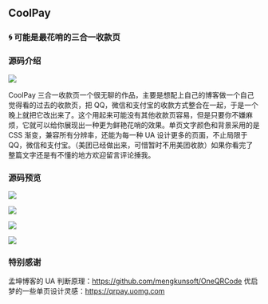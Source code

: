 ## CoolPay

### 🌀 可能是最花哨的三合一收款页

### 源码介绍
![](https://pic.downk.cc/item/5e5d0d4198271cb2b8cbda8e.png)

CoolPay 三合一收款页一个很无聊的作品，主要是想配上自己的博客做一个自己觉得看的过去的收款页，把 QQ，微信和支付宝的收款方式整合在一起，于是一个晚上就把它改出来了。这个用起来可能没有其他收款页容易，但是只要你不嫌麻烦，它就可以给你展现出一种更为鲜艳花哨的效果。单页文字颜色和背景采用的是 CSS 渐变，兼容所有分辨率，还能为每一种 UA 设计更多的页面，不止局限于 QQ，微信和支付宝。（美团已经做出来，可惜暂时不用美团收款）如果你看完了整篇文字还是有不懂的地方欢迎留言评论捶我。

### 源码预览
![](https://pic.downk.cc/item/5e5d0d4198271cb2b8cbda95.png)

![](https://pic.downk.cc/item/5e5d0d4198271cb2b8cbda98.png)

![](https://pic.downk.cc/item/5e5d0d4198271cb2b8cbda9c.png)

![](https://pic.downk.cc/item/5e5d0d4198271cb2b8cbdaa1.png)


### 特别感谢
孟坤博客的 UA 判断原理：https://github.com/mengkunsoft/OneQRCode
优启梦的一些单页设计灵感：https://qrpay.uomg.com

